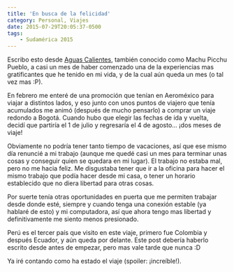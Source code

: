 ```yaml
---
title: 'En busca de la felicidad'
category: Personal, Viajes
date: 2015-07-29T20:05:37-0500
tags:
    - Sudamérica 2015
---
```


Escribo esto desde [Aguas Calientes](<https://es.wikipedia.org/wiki/Aguas_Calientes_(Machupicchu)>), también conocido como Machu Picchu Pueblo, a casi un mes de haber comenzado una de la experiencias mas gratificantes que he tenido en mi vida, y de la cual aún queda un mes (o tal vez mas :P).

En febrero me enteré de una promoción que tenían en Aeroméxico para viajar a distintos lados, y eso junto con unos puntos de viajero que tenía acumulados me animó (después de mucho pensarlo) a comprar un viaje redondo a Bogotá. Cuando hubo que elegir las fechas de ida y vuelta, decidí que partiría el 1 de julio y regresaría el 4 de agosto... ¡dos meses de viaje!

Obviamente no podría tener tanto tiempo de vacaciones, así que ese mismo día renuncié a mi trabajo (aunque me quedé casi un mes para terminar unas cosas y conseguir quien se quedara en mi lugar). El trabajo no estaba mal, pero no me hacia feliz. Me disgustaba tener que ir a la oficina para hacer el mismo trabajo que podía hacer desde mi casa, o tener un horario establecido que no diera libertad para otras cosas.

Por suerte tenía otras oportunidades en puerta que me permiten trabajar desde donde esté, siempre y cuando tenga una conexión estable (ya hablaré de esto) y mi computadora, así que ahora tengo mas libertad y definitivamente me siento menos presionado.

Perú es el tercer país que visito en este viaje, primero fue Colombia y después Ecuador, y aún queda por delante. Este post debería haberlo escrito desde antes de empezar, pero mas vale tarde que nunca :D

Ya iré contando como ha estado el viaje (spoiler: ¡increíble!).
